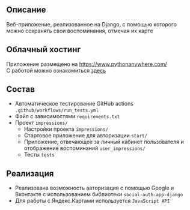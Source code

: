 ## Описание
Веб-приложение, реализованное на Django, с помощью которого можно сохранять свои воспоминания, отмечая их карте

## Облачный хостинг
Приложение размещено на https://www.pythonanywhere.com/  
С работой можно ознакомиться [здесь](http://12gerts.pythonanywhere.com/)

## Состав
* Автоматическое тестирование GitHub actions `.github/workflows/run_tests.yml`
* Файл с зависимостями `requirements.txt`
* Проект `impressions/`
    + Настройки проекта `impressions/` 
    + Стартовое приложение для авторизации `start/`
    + Приложение, отвечающее за личный кабинет пользователя и отображение воспоминаний `user_impressions/`
    + Тесты `tests`



## Реализация
* Реализована возможность авторизация с помощью Google и Вконтакте с использованием библиотеки `social-auth-app-django`  
* Для работы с Яндекс.Картами используется `JavaScript API`
